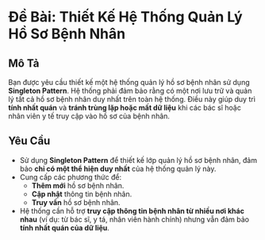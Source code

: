 # Đề Bài: Thiết Kế Hệ Thống Quản Lý Hồ Sơ Bệnh Nhân

## Mô Tả

Bạn được yêu cầu thiết kế một hệ thống quản lý hồ sơ bệnh nhân sử dụng **Singleton Pattern**. Hệ thống phải đảm bảo rằng có một nơi lưu trữ và quản lý tất cả hồ sơ bệnh nhân duy nhất trên toàn hệ thống. Điều này giúp duy trì **tính nhất quán** và **tránh trùng lặp hoặc mất dữ liệu** khi các bác sĩ hoặc nhân viên y tế truy cập vào hồ sơ của bệnh nhân.

## Yêu Cầu

-   Sử dụng **Singleton Pattern** để thiết kế lớp quản lý hồ sơ bệnh nhân, đảm bảo **chỉ có một thể hiện duy nhất** của hệ thống quản lý này.
-   Cung cấp các phương thức để:
    -   **Thêm mới** hồ sơ bệnh nhân.
    -   **Cập nhật** thông tin bệnh nhân.
    -   **Truy vấn** hồ sơ bệnh nhân.
-   Hệ thống cần hỗ trợ **truy cập thông tin bệnh nhân từ nhiều nơi khác nhau** (ví dụ: từ bác sĩ, y tá, nhân viên hành chính) nhưng vẫn đảm bảo **tính nhất quán của dữ liệu**.
